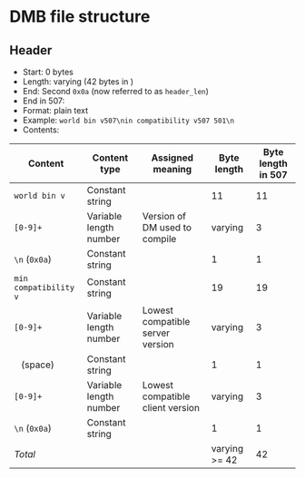 # DMB file structure
## Header
* Start: 0 bytes
* Length: varying (42 bytes in )
* End: Second `0x0a` (now referred to as `header_len`)
* End in 507:
* Format: plain text
* Example: `world bin v507\nin compatibility v507 501\n`
* Contents:

Content               | Content type           | Assigned meaning                 | Byte length   | Byte length in 507 |
--------------------- | ---------------------- | -------------------------------- | ------------- | ------------------ |
`world bin v`         | Constant string        |                                  | 11            | 11                 |
`[0-9]+`              | Variable length number | Version of DM used to compile    | varying       |  3                 |
`\n` (`0x0a`)         | Constant string        |                                  | 1             |  1                 |
`min compatibility v` | Constant string        |                                  | 19            | 19                 |
`[0-9]+`              | Variable length number | Lowest compatible server version | varying       |  3                 |
` ` (space)           | Constant string        |                                  | 1             |  1                 |
`[0-9]+`              | Variable length number | Lowest compatible client version | varying       |  3                 |
`\n` (`0x0a`)         | Constant string        |                                  | 1             |  1                 |
*Total*               |                        |                                  | varying >= 42 | 42                 |

